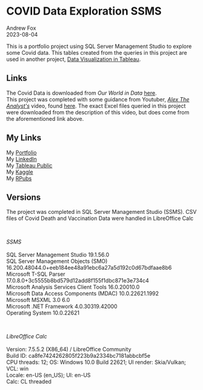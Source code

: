 # COVID Data Exploration SSMS

Andrew Fox
<br>2023-08-04

This is a portfolio project using SQL Server Management Studio to explore some Covid data. This tables created from the queries in this project are used in another project, [Data Visualization in Tableau](https://public.tableau.com/app/profile/andrew.fox3475/viz/CovidDataVisualizationDashboard_16911892016570/Dashboard1?publish=yes).

## Links
The Covid Data is downloaded from *Our World in Data* [here](https://www.youtube.com/redirect?event=video_description&redir_token=QUFFLUhqa0tmTFU0MmVoQVdLTzdzZ3V0RUdXeTI1SkEwZ3xBQ3Jtc0tta2IxRU1LbEotRVhKRURLaXphSVZkdWFWRjFBT2d1bXRVc3RPS0ZQSFJmbUtpTTI4TERZdHo0ZTlSV1V2bU9xTzl4MWZmamR6cThINm5yQjR5bnNNT2NFYnB0NldtY2lXekV4ZzJveEg2aURoTUM3QQ&q=https%3A%2F%2Fourworldindata.org%2Fcovid-deaths&v=qfyynHBFOsM).
<br>
This project was completed with some guidance from Youtuber, [*Alex The Analyst's*](https://www.youtube.com/@AlexTheAnalyst) video, found [here](https://www.youtube.com/watch?v=qfyynHBFOsM). The exact Excel files queried in this project were downloaded from the description of this video, but does come from the aforementioned link above. 

## My Links
My [Portfolio](https://andrewfox1.wordpress.com/data-science/)
<br>
My [LinkedIn](www.linkedin.com/in/ajfandrewjfox)
<br>
My [Tableau Public](https://public.tableau.com/app/profile/andrew.fox3475)
<br>
My [Kaggle](https://www.kaggle.com/andrewjfox)
<br>
My [RPubs](https://rpubs.com/AndrewFox)

## Versions
The project was completed in SQL Server Management Studio (SSMS). CSV files of Covid Death and Vaccination Data were handled in LibreOffice Calc

<br>

*SSMS*
<br>
<br>SQL Server Management Studio						    19.1.56.0
<br>SQL Server Management Objects (SMO)					16.200.48044.0+eeb184ee48a91ebc6a27a5d192c0d67bdfaae8b6
<br>Microsoft T-SQL Parser						          17.0.8.0+3c5555b8bd579d12add8f155f1dbc871e3e734c4
<br>Microsoft Analysis Services Client Tools		16.0.20010.0
<br>Microsoft Data Access Components (MDAC)			10.0.22621.1992
<br>Microsoft MSXML						                  3.0 6.0 
<br>Microsoft .NET Framework						        4.0.30319.42000
<br>Operating System						                10.0.22621

<br>

*LibreOffice Calc*
<br>
<br>Version: 7.5.5.2 (X86_64) / LibreOffice Community
<br>Build ID: ca8fe7424262805f223b9a2334bc7181abbcbf5e
<br>CPU threads: 12; OS: Windows 10.0 Build 22621; UI render: Skia/Vulkan; VCL: win
<br>Locale: en-US (en_US); UI: en-US
<br>Calc: CL threaded
